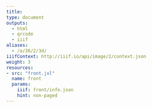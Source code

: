 ```yaml
---
title:
type: document
outputs:
  - html
  - qrcode
  - iiif
aliases:
  - /a/26/2/3d/
iiifContext: http://iiif.io/api/image/2/context.json
weight: 3
resources:
- src: "front.jxl"
  name: front
  params:
    iiif: front/info.json
    hint: non-paged
---
```

